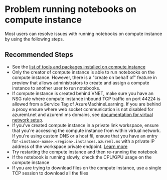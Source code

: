 <properties
  pagetitle="Problem running notebooks on compute instance"
  service="microsoft.machinelearning"
  resource="computeinstance"
  ms.author="vijetajo,smishah"
  selfhelptype="Generic"
  supporttopicids="32745198"
  resourcetags="notebook,computeinstance"
  productpesids="16644"
  cloudenvironments="public,fairfax,mooncake,usnat,ussec"
  articleid="microsoft.machinelearning.computeinstance.problemrunningnotebooks"
  ownershipid="AzureML_AzureMachineLearningServices" />
# Problem running notebooks on compute instance

Most users can resolve issues with running notebooks on compute instance by using the following steps.

## **Recommended Steps**

- See the [list of tools and packages installed on compute instance](https://docs.microsoft.com/azure/machine-learning/concept-compute-instance#contents)
- Only the creator of compute instance is able to run notebooks on the compute instance. However, there is a "create on behalf of" feature in preview that allows administrators to create and assign a compute instance to another user to run notebooks.
- If compute instance is created behind VNET, make sure you have an NSG rule where compute instance inbound TCP traffic on port 44224 is allowed from a Service Tag of AzureMachineLearning. If you are behind a proxy ensure where web socket communication is not disabled for azureml.net and azureml.ms domains, see [documentation for virtual network setup](https://docs.microsoft.com/azure/machine-learning/how-to-secure-training-vnet#compute-instance).
- If you've created compute instance in a private link workspace, ensure that you're accessing the compute instance from within virtual network. If you're using custom DNS or a host fil, ensure that you have an entry for `<instance-name>.<region>.instances.azureml.ms` with a private IP address of the workspace private endpoint. [Learn more](https://docs.microsoft.com/azure/machine-learning/how-to-custom-dns?tabs=azure-portal)
- Try restarting the compute instance and then re-running the notebook
- If the notebook is running slowly, check the CPU/GPU usage on the compute instance
- If you are trying to download files on the compute instance, use a single TCP session to download all the files
